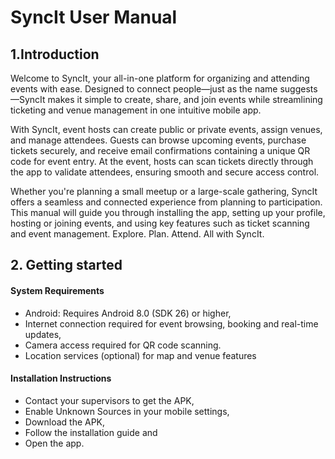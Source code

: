 # SyncIt User Manual
## 1.Introduction
Welcome to SyncIt, your all-in-one platform for organizing and attending events with ease. Designed to connect people—just as the name suggests—SyncIt makes it simple to create, share, and join events while streamlining ticketing and venue management in one intuitive mobile app.

With SyncIt, event hosts can create public or private events, assign venues, and manage attendees. Guests can browse upcoming events, purchase tickets securely, and receive email confirmations containing a unique QR code for event entry. At the event, hosts can scan tickets directly through the app to validate attendees, ensuring smooth and secure access control.

Whether you're planning a small meetup or a large-scale gathering, SyncIt offers a seamless and connected experience from planning to participation. This manual will guide you through installing the app, setting up your profile, hosting or joining events, and using key features such as ticket scanning and event management.
Explore. Plan. Attend. All with SyncIt.

## 2. Getting started
#### System Requirements
- Android: Requires Android 8.0 (SDK 26) or higher,
- Internet connection required for event browsing, booking and real-time updates,
- Camera access required for QR code scanning.
- Location services (optional) for map and venue features
#### Installation Instructions
- Contact your supervisors to get the APK,
- Enable Unknown Sources in your mobile settings,
- Download the APK,
- Follow the installation guide and
- Open the app.
